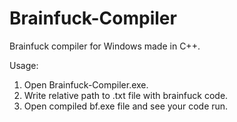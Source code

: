 # Brainfuck-Compiler
Brainfuck compiler for Windows made in C++.

Usage:
1) Open Brainfuck-Compiler.exe.
2) Write relative path to .txt file with brainfuck code.
3) Open compiled bf.exe file and see your code run.
